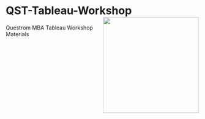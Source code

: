 # QST-Tableau-Workshop  <img src="https://logos-world.net/wp-content/uploads/2021/10/Tableau-Emblem.png" width = "250" height = "250" align="right" />



Questrom MBA Tableau Workshop Materials
